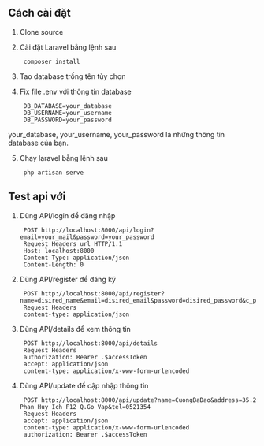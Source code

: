 ## Cách cài đặt

1. Clone source

2. Cài đặt Laravel bằng lệnh sau

        composer install

3. Tao database trống tên tùy chọn

4. Fix file .env với thông tin database

        DB_DATABASE=your_database
        DB_USERNAME=your_username
        DB_PASSWORD=your_password

your_database, your_username, your_password là những thông tin database của bạn.

5. Chạy laravel bằng lệnh sau 

        php artisan serve

## Test api với 

1. Dùng API/login để đăng nhập

        POST http://localhost:8000/api/login?email=your_mail&password=your_password 
        Request Headers url HTTP/1.1
        Host: localhost:8000
        Content-Type: application/json
        Content-Length: 0

2. Dùng API/register để đăng ký

        POST http://localhost:8000/api/register?name=disired_name&email=disired_email&password=disired_password&c_password=disired_password
        Request Headers
        content-type: application/json

3. Dùng API/details để xem thông tin

        POST http://localhost:8000/api/details
        Request Headers
        authorization: Bearer .$accessToken 
        accept: application/json
        content-type: application/x-www-form-urlencoded

4. Dùng API/update để cập nhập thông tin

        POST http://localhost:8000/api/update?name=CuongBaDao&address=35.2 Phan Huy Ich F12 Q.Go Vap&tel=0521354 
        Request Headers
        accept: application/json
        content-type: application/x-www-form-urlencoded
        authorization: Bearer .$accessToken 


